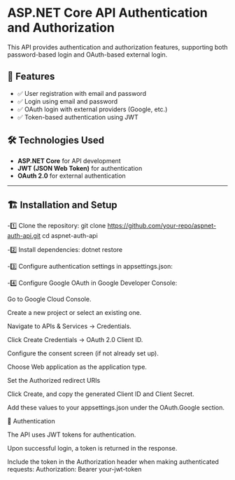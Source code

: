 # ASP.NET Core API Authentication and Authorization

This API provides authentication and authorization features, supporting both password-based login and OAuth-based external login.

## 🚀 Features

- ✅ User registration with email and password
- ✅ Login using email and password
- ✅ OAuth login with external providers (Google, etc.)
- ✅ Token-based authentication using JWT

## 🛠 Technologies Used

- **ASP.NET Core** for API development
- **JWT (JSON Web Token)** for authentication
- **OAuth 2.0** for external authentication

---


## 🏗 Installation and Setup
-1️⃣ Clone the repository:
git clone https://github.com/your-repo/aspnet-auth-api.git
cd aspnet-auth-api

-2️⃣ Install dependencies:
dotnet restore

-3️⃣ Configure authentication settings in appsettings.json:

-4️⃣ Configure Google OAuth in Google Developer Console:

  Go to Google Cloud Console.
  
  Create a new project or select an existing one.
  
  Navigate to APIs & Services → Credentials.
  
  Click Create Credentials → OAuth 2.0 Client ID.
  
  Configure the consent screen (if not already set up).
  
  Choose Web application as the application type.
  
  Set the Authorized redirect URIs
  
  Click Create, and copy the generated Client ID and Client Secret.

  Add these values to your appsettings.json under the OAuth.Google section.
  

🔑 Authentication

The API uses JWT tokens for authentication.

Upon successful login, a token is returned in the response.

Include the token in the Authorization header when making authenticated requests:
Authorization: Bearer your-jwt-token
